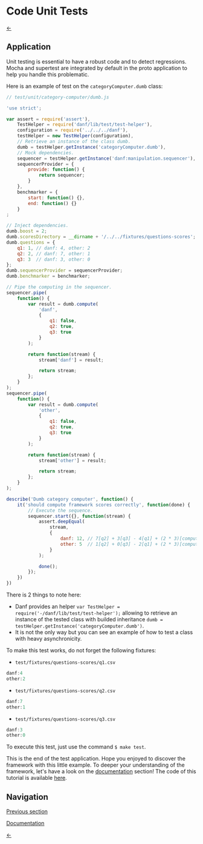 Code Unit Tests
===============

[←](index.md)

Application
-----------

Unit testing is essential to have a robust code and to detect regressions. Mocha and supertest are integrated by default in the proto application to help you handle this problematic.

Here is an example of test on the `categoryComputer.dumb` class:

```javascript
// test/unit/category-computer/dumb.js

'use strict';

var assert = require('assert'),
    TestHelper = require('danf/lib/test/test-helper'),
    configuration = require('../../../danf'),
    testHelper = new TestHelper(configuration),
    // Retrieve an instance of the class dumb.
    dumb = testHelper.getInstance('categoryComputer.dumb'),
    // Mock dependencies.
    sequencer = testHelper.getInstance('danf:manipulation.sequencer'),
    sequencerProvider = {
        provide: function() {
            return sequencer;
        }
    },
    benchmarker = {
        start: function() {},
        end: function() {}
    }
;

// Inject dependencies.
dumb.boost = 2;
dumb.scoresDirectory = __dirname + '/../../fixtures/questions-scores';
dumb.questions = {
    q1: 1, // danf: 4, other: 2
    q2: 2, // danf: 7, other: 1
    q3: 3  // danf: 3, other: 0
};
dumb.sequencerProvider = sequencerProvider;
dumb.benchmarker = benchmarker;

// Pipe the computing in the sequencer.
sequencer.pipe(
    function() {
        var result = dumb.compute(
            'danf',
            {
                q1: false,
                q2: true,
                q3: true
            }
        );

        return function(stream) {
            stream['danf'] = result;

            return stream;
        };
    }
);
sequencer.pipe(
    function() {
        var result = dumb.compute(
            'other',
            {
                q1: false,
                q2: true,
                q3: true
            }
        );

        return function(stream) {
            stream['other'] = result;

            return stream;
        };
    }
);

describe('Dumb category computer', function() {
    it('should compute framework scores correctly', function(done) {
        // Execute the sequence.
        sequencer.start({}, function(stream) {
            assert.deepEqual(
                stream,
                {
                    danf: 12, // 7[q2] + 3[q3] - 4[q1] + (2 * 3)[computed boost]
                    other: 5  // 1[q2] + 0[q3] - 2[q1] + (2 * 3)[computed boost]
                }
            );

            done();
        });
    })
})
```

There is 2 things to note here:
* Danf provides an helper `var TestHelper = require('-/danf/lib/test/test-helper');` allowing to retrieve an instance of the tested class with builded inheritance `dumb = testHelper.getInstance('categoryComputer.dumb')`.
* It is not the only way but you can see an example of how to test a class with heavy asynchronicity.

To make this test works, do not forget the following fixtures:

* `test/fixtures/questions-scores/q1.csv`
```javascript
danf:4
other:2
```

* `test/fixtures/questions-scores/q2.csv`
```javascript
danf:7
other:1
```

* `test/fixtures/questions-scores/q3.csv`
```javascript
danf:3
other:0
```

To execute this test, just use the command `$ make test`.

This is the end of the test application. Hope you enjoyed to discover the framework with this little example.
To deeper your understanding of the framework, let's have a look on the [documentation](../use/index.md) section!
The code of this tutorial is available [here](../../../../test/functional/proto/tutorial).

Navigation
----------

[Previous section](ajax-app.md)

[Documentation](../use/tests.md)

[←](index.md)
